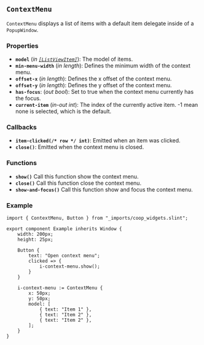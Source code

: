 <!--
SPDX-FileCopyrightText: 2023 Florian Blasius <co_sl@tutanota.com>
SPDX-License-Identifier: MIT
-->

## `ContextMenu`

`ContextMenu` displays a list of items with a default item delegate inside of a `PopupWindow`.

### Properties

-   **`model`** (_in_ _[`[ListViewItem]`](../structs/list-view-item.md)_): The model of items.
-   **`min-menu-width`** (_in_ _length_): Defines the minimum width of the context menu.
-   **`offset-x`** (_in_ _length_): Defines the x offset of the context menu.
-   **`offset-y`** (_in_ _length_): Defines the y offset of the context menu.
-   **`has-focus`**: (_out_ _bool_): Set to true when the context menu currently has the focus.
-   **`current-item`** (_in-out_ _int_): The index of the currently active item. -1 mean none is selected, which is the default.

### Callbacks

-   **`item-clicked(/* row */ int)`**: Emitted when an item was clicked.
-   **`close()`**: Emitted when the context menu is closed.

### Functions

-   **`show()`** Call this function show the context menu.
-   **`close()`** Call this function close the context menu.
-   **`show-and-focus()`** Call this function show and focus the context menu.

### Example

```slint
import { ContextMenu, Button } from "_imports/coop_widgets.slint";

export component Example inherits Window {
    width: 200px;
    height: 25px;

    Button {
        text: "Open context menu";
        clicked => {
            i-context-menu.show();
        }
    }

    i-context-menu := ContextMenu {
        x: 50px;
        y: 50px;
        model: [
            { text: "Item 1" },
            { text: "Item 2" },
            { text: "Item 2" },
        ];
    }
}
```